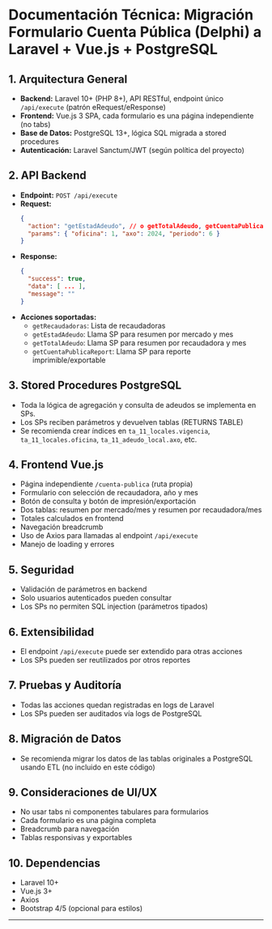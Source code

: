# Documentación Técnica: Migración Formulario Cuenta Pública (Delphi) a Laravel + Vue.js + PostgreSQL

## 1. Arquitectura General
- **Backend:** Laravel 10+ (PHP 8+), API RESTful, endpoint único `/api/execute` (patrón eRequest/eResponse)
- **Frontend:** Vue.js 3 SPA, cada formulario es una página independiente (no tabs)
- **Base de Datos:** PostgreSQL 13+, lógica SQL migrada a stored procedures
- **Autenticación:** Laravel Sanctum/JWT (según política del proyecto)

## 2. API Backend
- **Endpoint:** `POST /api/execute`
- **Request:**
  ```json
  {
    "action": "getEstadAdeudo", // o getTotalAdeudo, getCuentaPublicaReport, etc
    "params": { "oficina": 1, "axo": 2024, "periodo": 6 }
  }
  ```
- **Response:**
  ```json
  {
    "success": true,
    "data": [ ... ],
    "message": ""
  }
  ```
- **Acciones soportadas:**
  - `getRecaudadoras`: Lista de recaudadoras
  - `getEstadAdeudo`: Llama SP para resumen por mercado y mes
  - `getTotalAdeudo`: Llama SP para resumen por recaudadora y mes
  - `getCuentaPublicaReport`: Llama SP para reporte imprimible/exportable

## 3. Stored Procedures PostgreSQL
- Toda la lógica de agregación y consulta de adeudos se implementa en SPs.
- Los SPs reciben parámetros y devuelven tablas (RETURNS TABLE)
- Se recomienda crear índices en `ta_11_locales.vigencia`, `ta_11_locales.oficina`, `ta_11_adeudo_local.axo`, etc.

## 4. Frontend Vue.js
- Página independiente `/cuenta-publica` (ruta propia)
- Formulario con selección de recaudadora, año y mes
- Botón de consulta y botón de impresión/exportación
- Dos tablas: resumen por mercado/mes y resumen por recaudadora/mes
- Totales calculados en frontend
- Navegación breadcrumb
- Uso de Axios para llamadas al endpoint `/api/execute`
- Manejo de loading y errores

## 5. Seguridad
- Validación de parámetros en backend
- Solo usuarios autenticados pueden consultar
- Los SPs no permiten SQL injection (parámetros tipados)

## 6. Extensibilidad
- El endpoint `/api/execute` puede ser extendido para otras acciones
- Los SPs pueden ser reutilizados por otros reportes

## 7. Pruebas y Auditoría
- Todas las acciones quedan registradas en logs de Laravel
- Los SPs pueden ser auditados vía logs de PostgreSQL

## 8. Migración de Datos
- Se recomienda migrar los datos de las tablas originales a PostgreSQL usando ETL (no incluido en este código)

## 9. Consideraciones de UI/UX
- No usar tabs ni componentes tabulares para formularios
- Cada formulario es una página completa
- Breadcrumb para navegación
- Tablas responsivas y exportables

## 10. Dependencias
- Laravel 10+
- Vue.js 3+
- Axios
- Bootstrap 4/5 (opcional para estilos)

---
